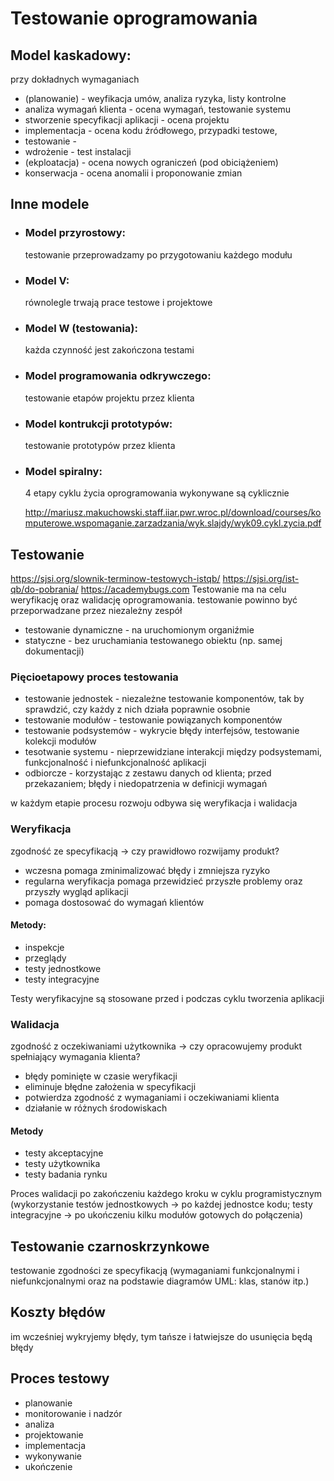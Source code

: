 # Testowanie oprogramowania

## Model kaskadowy:
  przy dokładnych wymaganiach
  - (planowanie) - weyfikacja umów, analiza ryzyka, listy kontrolne
  - analiza wymagań klienta - ocena wymagań, testowanie systemu
  - stworzenie specyfikacji aplikacji - ocena projektu
  - implementacja - ocena kodu źródłowego, przypadki testowe, 
  - testowanie - 
  - wdrożenie - test instalacji  
  - (ekploatacja) - ocena nowych ograniczeń (pod obiciążeniem)
  - konserwacja - ocena anomalii i proponowanie zmian

## Inne modele

- ### Model przyrostowy:
  testowanie przeprowadzamy po przygotowaniu każdego modułu

- ### Model V:
  równolegle trwają prace testowe i projektowe

- ### Model W (testowania):
  każda czynność jest zakończona testami

- ### Model programowania odkrywczego:
  testowanie etapów projektu przez klienta

- ### Model kontrukcji prototypów:
  testowanie prototypów przez klienta

- ### Model spiralny:
  4 etapy cyklu życia oprogramowania wykonywane są cyklicznie

  http://mariusz.makuchowski.staff.iiar.pwr.wroc.pl/download/courses/komputerowe.wspomaganie.zarzadzania/wyk.slajdy/wyk09.cykl.zycia.pdf

## Testowanie
https://sjsi.org/slownik-terminow-testowych-istqb/
https://sjsi.org/ist-qb/do-pobrania/
https://academybugs.com
Testowanie ma na celu weryfikację oraz walidację oprogramowania.
testowanie powinno być przeporwadzane przez niezależny zespół

- testowanie dynamiczne - na uruchomionym organiźmie
- statyczne - bez uruchamiania testowanego obiektu (np. samej dokumentacji)

### Pięcioetapowy proces testowania
  - testowanie jednostek - niezależne testowanie komponentów, tak by sprawdzić, czy każdy z nich działa poprawnie osobnie
  - testowanie modułów - testowanie powiązanych komponentów
  - testowanie podsystemów - wykrycie błędy interfejsów, testowanie kolekcji modułów
  - tesotwanie systemu - nieprzewidziane interakcji między podsystemami, funkcjonalność i niefunkcjonalność aplikacji
  - odbiorcze - korzystając z zestawu danych od klienta; przed przekazaniem; błędy i niedopatrzenia w definicji wymagań

  w każdym etapie procesu rozwoju odbywa się weryfikacja i walidacja

### Weryfikacja
  zgodność ze specyfikacją -> czy prawidłowo rozwijamy produkt?
  - wczesna pomaga zminimalizować błędy i zmniejsza ryzyko
  - regularna weryfikacja pomaga przewidzieć przyszłe problemy oraz przyszły wygląd aplikacji
  - pomaga dostosować do wymagań klientów

#### Metody:
  - inspekcje
  - przeglądy
  - testy jednostkowe
  - testy integracyjne

Testy weryfikacyjne są stosowane przed i podczas cyklu tworzenia aplikacji
  
### Walidacja 
  zgodność z oczekiwaniami użytkownika -> czy opracowujemy produkt spełniający wymagania klienta?
  - błędy pominięte w czasie weryfikacji
  - eliminuje błędne założenia w specyfikacji
  - potwierdza zgodność z wymaganiami i oczekiwaniami klienta
  - działanie w różnych środowiskach

#### Metody
  - testy akceptacyjne
  - testy użytkownika
  - testy badania rynku

Proces walidacji po zakończeniu każdego kroku w cyklu programistycznym (wykorzystanie testów jednostkowych -> po każdej jednostce kodu; testy integracyjne -> po ukończeniu kilku modułów gotowych do połączenia) 

## Testowanie czarnoskrzynkowe
  testowanie zgodności ze specyfikacją (wymaganiami funkcjonalnymi i niefunkcjonalnymi oraz na podstawie diagramów UML: klas, stanów itp.)
    
## Koszty błędów
  im wcześniej wykryjemy błędy, tym tańsze i łatwiejsze do usunięcia będą błędy

## Proces testowy
  - planowanie
  - monitorowanie i nadzór
  - analiza
  - projektowanie
  - implementacja
  - wykonywanie
  - ukończenie
